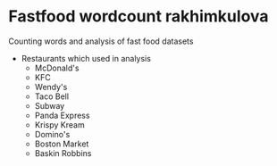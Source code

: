 # Fastfood wordcount rakhimkulova

Counting words and analysis of fast food datasets

- Restaurants which used in analysis
  - McDonald's
  - KFC
  - Wendy's
  - Taco Bell
  - Subway
  - Panda Express
  - Krispy Kream
  - Domino's
  - Boston Market
  - Baskin Robbins
